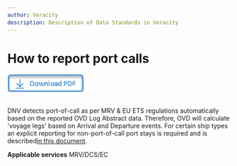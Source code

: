 ```yaml
---
author: Veracity
description: Description of Data Standards in Veracity
---
```


# How to report port calls

<a href="https://veracitycdnprod.blob.core.windows.net/developer/veracitystatic/ovd/How%20to%20report%20port%20calls.pdf" download>
    <img src="assets/download.png" alt="Download PDF" height="40">
  </a>
  <br>
  <br>

DNV detects port-of-call as per MRV & EU ETS regulations automatically based on the reported OVD Log Abstract data. Therefore, OVD will calculate 'voyage legs' based on Arrival and Departure events. For certain ship types an explicit reporting for non-port-of-call port stays is required and is described[in this document](https://veracitycdnprod.blob.core.windows.net/developer/veracitystatic/ovd/How%20to%20report%20port%20calls.pdf).

**Applicable services**
MRV/DCS/EC

